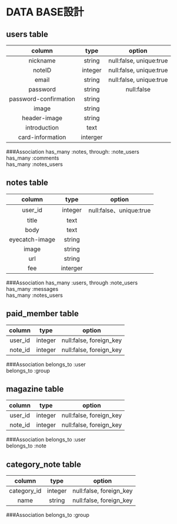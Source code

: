 
# DATA BASE設計

## users table
|column  |type   |option |
|:------:|:-----:|:-----:|
|nickname|string |null:false, unique:true|
|noteID  |integer|null:false, unique:true|
|email   |string |null:false, unique:true|
|password|string |null:false|
|password-confirmation|string ||
|image  |string ||
|header-image|string ||
|introduction|text ||
|card-information|interger ||

###Association
has_many :notes, through: :note_users  
has_many :comments  
has_many :notes_users  

## notes table
|column  |type   |option |
|:------:|:-----:|:-----:|
|user_id |integer|null:false、unique:true|
|title   |text   ||
|body    |text   ||
|eyecatch-image|string||
|image   |string||
|url     |string||
|fee     |interger||


###Association
has_many :users, through :note_users  
has_many :messages  
has_many :notes_users  

## paid_member table
|column  |type   |option |
|:------:|:-----:|:-----:|
|user_id |integer|null:false, foreign_key|
|note_id |integer|null:false, foreign_key|

###Association
belongs_to :user  
belongs_to :group  


## magazine table
|column  |type   |option |
|:------:|:-----:|:-----:|
|user_id |integer|null:false, foreign_key|
|note_id|integer|null:false, foreign_key|

###Association
belongs_to :user  
belongs_to :note  

## category_note table
|column  |type   |option |
|:------:|:-----:|:-----:|
|category_id|integer|null:false, foreign_key|
|name    |string |null:false, foreign_key|

###Association
belongs_to :group  

